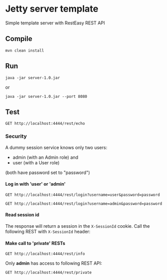 # Jetty server template
Simple template server with RestEasy REST API

## Compile
```
mvn clean install
```

## Run
```
java -jar server-1.0.jar
```

or

```
java -jar server-1.0.jar --port 8080
```


## Test 
```
GET http://localhost:4444/rest/echo
```

### Security
 
A dummy session service knows only two users:
* admin (with an Admin role) and
* user (with a User role)

(both have password set to "password")


#### Log in with 'user' or 'admin'
```
GET http://localhost:4444/rest/login?username=user&password=password

GET http://localhost:4444/rest/login?username=admin&password=password
```

#### Read session id
The response will return a session in the `X-SessionId` cookie.
Call the following REST with `X-SessionId` header:


#### Make call to 'private' RESTs
```
GET http://localhost:4444/rest/info
```
Only **admin** has access to following REST API:
```
GET http://localhost:4444/rest/private
```
